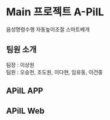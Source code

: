 # Main 프로젝트 A-PilL
음성명령수행 자동높이조절 스마트베개
## 팀원 소개
팀장 : 이상원  
팀원 : 오승헌, 조도원, 이다현, 임유동, 이건중
## APilL APP
## APilL Web
